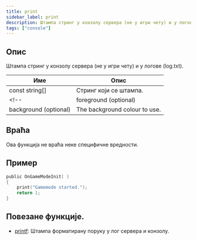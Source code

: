 ```yaml
---
title: print
sidebar_label: print
description: Штампа стринг у конзолу сервера (не у игри чету) и у логове (log.txt).
tags: ["console"]
---
```


<LowercaseNoteSR />

## Опис

Штампа стринг у конзолу сервера (не у игри чету) и у логове (log.txt).

| Име                   | Опис                          |
| --------------------- | ----------------------------- |
| const string[]        | Стринг који се штампа.        |
<!-- | foreground (optional) | The foreground colour to use. |
| background (optional) | The background colour to use. | -->

## Враћа

Ова функција не враћа неке специфичне вредности.

<!--:::tip

Kada je boja ostavljena na -1, koriste ste default boje konzole servera.

:::

:::tip

Na vecini sistema se mogu koristiti sledeci kodovi za boje: crna (0), crvena (1), zelena (2), zuta (3), plava (4), ljubicasta (5), svetlo-plava (6) i bela (7).

:::

:::tip

Vecina sistema takodje podrzava svetlije/tamnije boje od ovih boja. Za highlight teksta se mogu koristiti sledece: regular (0) i svetla/tamna (1).

:::-->

## Пример

```c
public OnGameModeInit( )
{
    print("Gamemode started.");
    return 1;
}
```

## Повезане функције.

- [printf](printf.md): Штампа форматирану поруку у лог сервера и конзолу.

